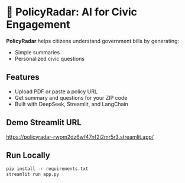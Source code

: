 # 📜 PolicyRadar: AI for Civic Engagement

**PolicyRadar** helps citizens understand government bills by generating:
- Simple summaries
- Personalized civic questions

## Features
- Upload PDF or paste a policy URL
- Get summary and questions for your ZIP code
- Built with DeepSeek, Streamlit, and LangChain

## Demo Streamlit URL

https://policyradar-rwpm2dz6wf47nf2i2mr5r3.streamlit.app/


## Run Locally

```bash
pip install -r requirements.txt
streamlit run app.py


